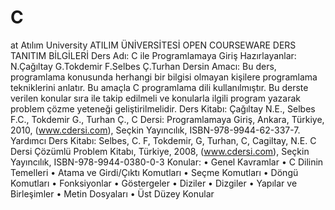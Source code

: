 # C
at Atılım University
ATILIM ÜNİVERSİTESİ
OPEN COURSEWARE
DERS TANITIM BİLGİLERİ
Ders Adı: C ile Programlamaya Giriş
Hazırlayanlar: N.Çağıltay
 G.Tokdemir
 F.Selbes
 Ç.Turhan
Dersin Amacı: Bu ders, programlama konusunda herhangi bir bilgisi olmayan
kişilere programlama tekniklerini anlatır. Bu amaçla C programlama dili kullanılmıştır.
Bu derste verilen konular sıra ile takip edilmeli ve konularla ilgili program yazarak
problem çözme yeteneği geliştirilmelidir.
Ders Kitabı: Çağıltay N.E., Selbes F.C., Tokdemir G., Turhan Ç., C Dersi:
Programlamaya Giriş, Ankara, Türkiye, 2010, (www.cdersi.com), Seçkin Yayıncılık,
ISBN-978-9944-62-337-7.
Yardımcı Ders Kitabı: Selbes, C. F, Tokdemir, G, Turhan, C, Cagiltay, N.E. C Dersi
Çözümlü Problem Kitabı, Türkiye, 2008, (www.cdersi.com), Seçkin Yayıncılık,
ISBN-978-9944-0380-0-3
Konular:
• Genel Kavramlar
• C Dilinin Temelleri
• Atama ve Girdi/Çıktı Komutları
• Seçme Komutları
• Döngü Komutları
• Fonksiyonlar
• Göstergeler
• Diziler
• Dizgiler
• Yapılar ve Birleşimler
• Metin Dosyaları
• Üst Düzey Konular 
